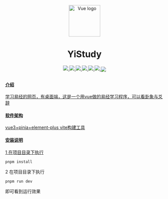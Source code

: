 <p align="center"><a href="https://vuejs.org" target="_blank" rel="noopener noreferrer"><img width="100" src="https://vuejs.org/images/logo.png" alt="Vue logo"></a></p>
<h1 align="center">YiStudy</h1>

<p align="center">
<a href="https://cn.vuejs.org/"/><img src="https://img.shields.io/badge/vue-^3.3.4-rgb(66, 184, 131)"/>
<a href="https://element-plus.org/zh-CN/" /><img src="https://img.shields.io/badge/element_plus-^3.3.4-rgb(64, 158, 255)"/>
<a href="https://pinia.vuejs.org/zh/" /><img src="https://img.shields.io/badge/ pinia-^2.1.6-rgb(255, 216, 89)"/>
<a href="https://www.vitejs.net/" /><img src="https://img.shields.io/badge/vite-^4.4.5-rgb(184, 59, 254)"/>
<a href="https://www.pnpm.cn/" /><img src="https://img.shields.io/badge/pnpm-rgb(249, 173, 0)"/>
<a href="https://www.nodejs.com.cn/ "/><img src="https://img.shields.io/badge/nodejs-rgb(67, 133, 61)"/>
<img align="center" src="https://img0.baidu.com/it/u=2808493158,1713537604&fm=253&fmt=auto&app=138&f=JPEG?w=889&h=500"/>
<h2 align="center"></h2>

<p></p>


#### 介绍
学习易经的网页，有桌面端，这是一个用vue做的易经学习程序，可以看卦象与爻辞

#### 软件架构
vue3+pinia+element-plus
vite构建工具

#### 安装说明
1 在项目目录下执行 
 ```java
 pnpm install  

 ```
 2 在项目目录下执行 
 ```java
 pnpm run dev  

 ```
 即可看到运行效果


